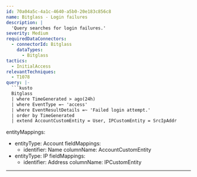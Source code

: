 ```yaml
---
id: 70a04a5c-4a1c-4640-a5b0-20e183c856c8
name: Bitglass - Login failures
description: |
  'Query searches for login failures.'
severity: Medium
requiredDataConnectors:
  - connectorId: Bitglass
    dataTypes:
      - Bitglass
tactics:
  - InitialAccess
relevantTechniques:
  - T1078
query: |-
  ```kusto
  Bitglass
  | where TimeGenerated > ago(24h)
  | where EventType =~ 'access'
  | where EventResultDetails =~ 'Failed login attempt.'
  | order by TimeGenerated
  | extend AccountCustomEntity = User, IPCustomEntity = SrcIpAddr
  ```
entityMappings:
  - entityType: Account
    fieldMappings:
      - identifier: Name
        columnName: AccountCustomEntity
  - entityType: IP
    fieldMappings:
      - identifier: Address
        columnName: IPCustomEntity
---
```


